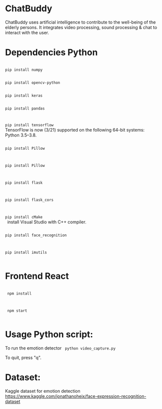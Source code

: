 # ChatBuddy
ChatBuddy uses artificial intelligence to contribute to the well-being of the elderly persons. 
It integrates video processing, sound processing & chat to interact with the user. 

# Dependencies Python
<code>
pip install numpy
</code>
</p>
<code>
pip install opencv-python
</code>
</p>
<code>
pip install keras
</code>
</p>
<code>
pip install pandas
</code>
<code>
</p>
pip install tensorflow
</code>
TensorFlow is now (3/21) supported on the following 64-bit systems: Python 3.5–3.8.
</p>
<p>
<code>
pip install Pillow
 </code>
</p>
<p>
<code>
pip install Pillow
 </code>
</p>
<p>
<code>
pip install flask
 </code>
</p>
<p>
<code>
pip install flask_cors
 </code>
</p>
<p>
<code>
pip install cMake
 </code>
  install Visual Studio with C++ compiler.
</p>
<p>
<code>
pip install face_recognition
 </code>
</p>
<p>
<code>
pip install imutils
 </code>
</p>

# Frontend React
<p>
 <code>
 npm install
 </code>
 </p>
 <p>
  <code>
 npm start
 </code>
 </p>


# Usage Python script:
 To run the emotion detector
 <code>
 python video_capture.py
 </code>
 </p>
 To quit, press "q".
 
 # Dataset:
 Kaggle dataset for emotion detection
 https://www.kaggle.com/jonathanoheix/face-expression-recognition-dataset
